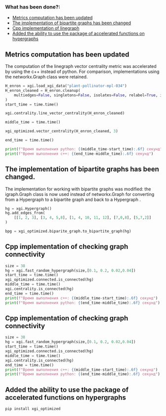 ### What has been done?: ###
- [Metrics computation has been updated](#updated-metrics-calculation)
- [The implementation of bipartite graphs has been changed](#getting-started)
- [Cpp implementation of linegraph](#cpp-imp)
- [Added the ability to use the package of accelerated functions on hypergraphs](#pip)

## Metrics computation has been updated<a id="updated-metrics-calculation"></a>

The computation of the linegraph vector centrality metric was accelerated by using the с++ instead of python. For comparison, implementations using the networkx.Graph class were retained.
```python
H_enron = xgi.load_xgi_data("plant-pollinator-mpl-034")
H_enron_cleaned = H_enron.cleanup(
    multiedges=False, singletons=False, isolates=False, relabel=True, in_place=False
)
start_time = time.time()

xgi.centrality.line_vector_centrality(H_enron_cleaned)

middle_time = time.time()

xgi_optimized.vector_centrality(H_enron_cleaned, 3)

end_time = time.time()

print(f"Время выполнения python: {(middle_time-start_time):.6f} секунд")
print(f"Время выполнения c++: {(end_time-middle_time):.6f} секунд")
```

## The implementation of bipartite graphs has been changed. <a id="getting-started"></a>
The implementation for working with bipartite graphs was modified: the igraph.Graph class is 
now used instead of networkx.Graph for converting from a Hypergraph to a bipartite graph and back to a Hypergraph .
```python
hg = xgi.Hypergraph()
hg.add_edges_from(
    [[1, 2, 3], [3, 4, 5,8], [1, 4, 10, 11, 12], [7,0,8], [5,7,2]]
)

bpg = xgi_optimized.biparite_graph.to_bipartite_graph(hg)
```

## Cpp implementation of сhecking graph connectivity<a id="cpp-imp"></a>
```python
size = 38
hg = xgi.fast_random_hypergraph(size,[0.1, 0.2, 0.02,0.04])
start_time = time.time() 
xgi_optimized.connected.is_connected(hg)
middle_time = time.time()
xgi.centrality.is_connected(hg)
end_time = time.time()
print(f"Время выполнения c++: {(middle_time-start_time):.6f} секунд")
print(f"Время выполнения python: {(end_time-middle_time):.6f} секунд")
```
## Cpp implementation of сhecking graph connectivity<a id="cpp-imp"></a>
```python
size = 38
hg = xgi.fast_random_hypergraph(size,[0.1, 0.2, 0.02,0.04])
start_time = time.time() 
xgi_optimized.connected.is_connected(hg)
middle_time = time.time()
xgi.centrality.is_connected(hg)
end_time = time.time()
print(f"Время выполнения c++: {(middle_time-start_time):.6f} секунд")
print(f"Время выполнения python: {(end_time-middle_time):.6f} секунд")
```
## Added the ability to use the package of accelerated functions on hypergraphs<a id="cpp-imp"></a>
```bash
pip install xgi_optimized
```
